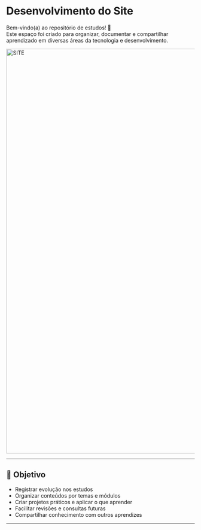 # Desenvolvimento do Site

Bem-vindo(a) ao repositório de estudos! 🚀  
Este espaço foi criado para organizar, documentar e compartilhar aprendizado em diversas áreas da tecnologia e desenvolvimento.


<img width="1920" height="1080" alt="SITE" src="https://github.com/user-attachments/assets/6c15c193-04f8-477f-ad4f-a302e59d55eb" />

---
## 🎯 Objetivo

- Registrar evolução nos estudos
- Organizar conteúdos por temas e módulos
- Criar projetos práticos e aplicar o que aprender
- Facilitar revisões e consultas futuras
- Compartilhar conhecimento com outros aprendizes

---
